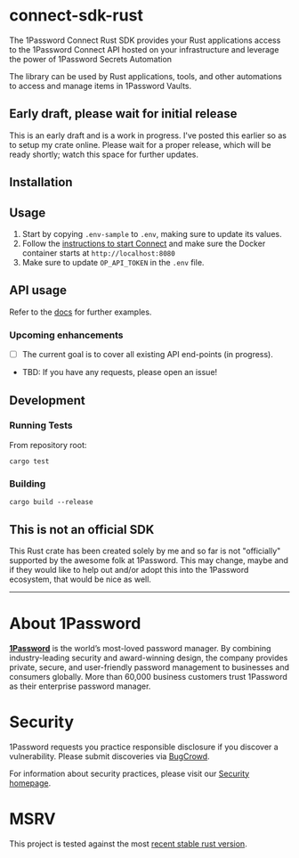 # connect-sdk-rust

The 1Password Connect Rust SDK provides your Rust applications access to the 1Password Connect API hosted on your infrastructure and leverage the power of 1Password Secrets Automation

The library can be used by Rust applications, tools, and other automations to access and manage items in 1Password Vaults.

## Early draft, please wait for initial release

This is an early draft and is a work in progress.  I've posted this earlier so as to setup my crate
online.  Please wait for a proper release, which will be ready shortly; watch
this space for further updates.

## Installation

## Usage

1. Start by copying `.env-sample` to `.env`, making sure to update its values.
2. Follow the [instructions to start Connect](https://github.com/1Password/connect) and make sure the Docker container starts at `http://localhost:8080`
3. Make sure to update `OP_API_TOKEN` in the `.env` file.


## API usage

Refer to the [docs](https://docs.rs/connect-1password/0.1.0/connect_1password/) for further examples.

### Upcoming enhancements

- [ ] The current goal is to cover all existing API end-points (in progress).
- TBD: If you have any requests, please open an issue!

## Development

### Running Tests

From repository root:

```shell script
cargo test
```

### Building

```shell script
cargo build --release
```

## This is not an official SDK

This Rust crate has been created solely by me and so far is not "officially" supported by the
awesome folk at 1Password.  This may change, maybe and if they would like to help out and/or adopt
this into the 1Password ecosystem, that would be nice as well.

---

# About 1Password

**[1Password](https://1password.com/)** is the world’s most-loved password manager. By combining industry-leading security and award-winning design, the company provides private, secure, and user-friendly password management to businesses and consumers globally. More than 60,000 business customers trust 1Password as their enterprise password manager.

# Security

1Password requests you practice responsible disclosure if you discover a vulnerability. Please submit discoveries via [BugCrowd](https://bugcrowd.com/agilebits).

For information about security practices, please visit our [Security homepage](https://1password.com/security/).

# MSRV

This project is tested against the most [recent stable rust version](https://gist.github.com/alexheretic/d1e98d8433b602e57f5d0a9637927e0c).
